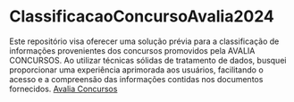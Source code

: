 # ClassificacaoConcursoAvalia2024
Este repositório visa oferecer uma solução prévia para a classificação de informações provenientes dos concursos promovidos pela AVALIA CONCURSOS. Ao utilizar técnicas sólidas de tratamento de dados, busquei proporcionar uma experiência aprimorada aos usuários, facilitando o acesso e a compreensão das informações contidas nos documentos fornecidos. [Avalia Concursos](https://avalia.org.br/concursos)
